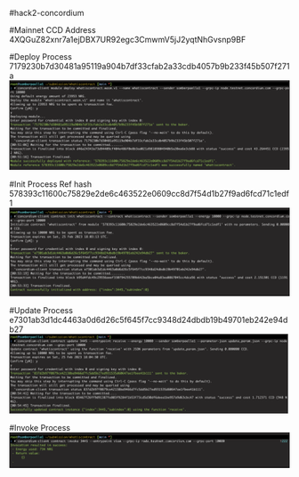 #hack2-concordium

#Mainnet CCD Address 
4XQGuZ82xnr7a1ejDBX7UR92egc3CmwmV5jJ2yqtNhGvsnp9BF

#Deploy Process
7179230b7d30481a95119a904b7df33cfab2a33cdb4057b9b233f45b507f271a
![ScreenShot](/snaps/1.png)

#Init Process
Ref hash 578393c11600c75829e2de6c463522e0609cc8d7f54d1b27f9ad6fcd71c1edf1
![ScreenShot](/snaps/2.png)

#Update Process
e7301ab3d1dc4463a0d6d26c5f645f7cc9348d24dbdb19b49701eb242e94db27
![ScreenShot](/snaps/3.png)

#Invoke Process
![ScreenShot](/snaps/4.png)
